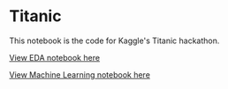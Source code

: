 # Titanic

This notebook is the code for Kaggle's Titanic hackathon. 

<a href="https://nbviewer.jupyter.org/github/chunyip135/titanic/blob/master/eda-workbook.ipynb">View EDA notebook here</a><br>

<a href="https://nbviewer.jupyter.org/github/chunyip135/titanic/blob/master/Machine%20learning.ipynb">View Machine Learning notebook here</a><br>
